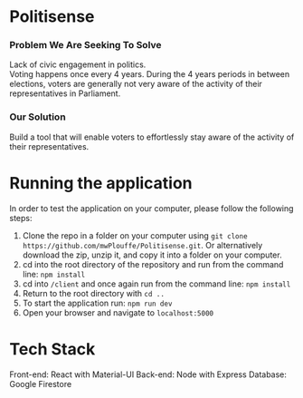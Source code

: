 # Politisense
### Problem We Are Seeking To Solve

Lack of civic engagement in politics. <br />
Voting happens once every 4 years. During the 4 years periods in between elections, voters are generally not very aware of the activity of their representatives in Parliament. 

### Our Solution <br />
Build a tool that will enable voters to effortlessly stay aware of the activity of their representatives.

# Running the application
In order to test the application on your computer, please follow the following steps:
1. Clone the repo in a folder on your computer using `git clone https://github.com/mwPlouffe/Politisense.git`. Or alternatively download the zip, unzip it, and copy it into a folder on your computer.
2. cd into the root directory of the repository and run from the command line: `npm install`
3. cd into `/client` and once again run from the command line: `npm install`
4. Return to the root directory with `cd ..`
5. To start the application run: `npm run dev`
6. Open your browser and navigate to `localhost:5000`

# Tech Stack
Front-end: React with Material-UI
Back-end: Node with Express
Database: Google Firestore
